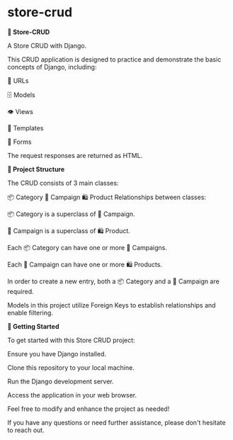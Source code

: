 # store-crud
**🏬 Store-CRUD**

A Store CRUD with Django.

This CRUD application is designed to practice and demonstrate the basic concepts of Django, including:

🔗 URLs

🗄️ Models

👁️ Views

📄 Templates

📝 Forms

The request responses are returned as HTML.


**📁 Project Structure**

The CRUD consists of 3 main classes:


📦 Category
🚩 Campaign
🛍️ Product
Relationships between classes:


📦 Category is a superclass of 🚩 Campaign.

🚩 Campaign is a superclass of 🛍️ Product.

Each 📦 Category can have one or more 🚩 Campaigns.

Each 🚩 Campaign can have one or more 🛍️ Products.


In order to create a new entry, both a 📦 Category and a 🚩 Campaign are required.


Models in this project utilize Foreign Keys to establish relationships and enable filtering.


**🚀 Getting Started**

To get started with this Store CRUD project:


Ensure you have Django installed.

Clone this repository to your local machine.

Run the Django development server.

Access the application in your web browser.

Feel free to modify and enhance the project as needed!



If you have any questions or need further assistance, please don't hesitate to reach out.
